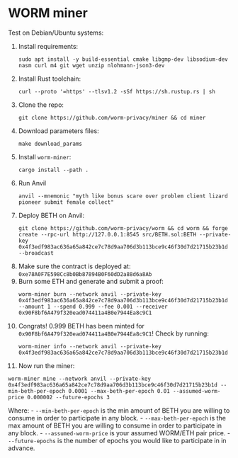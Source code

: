 # WORM miner

Test on Debian/Ubuntu systems:

1. Install requirements:
   ```
   sudo apt install -y build-essential cmake libgmp-dev libsodium-dev nasm curl m4 git wget unzip nlohmann-json3-dev
   ```
3. Install Rust toolchain:
   ```
   curl --proto '=https' --tlsv1.2 -sSf https://sh.rustup.rs | sh
   ```
5. Clone the repo:
   ```
   git clone https://github.com/worm-privacy/miner && cd miner
   ```
7. Download parameters files:
   ```
   make download_params
   ```
9. Install `worm-miner`:
   ```
   cargo install --path .
   ```
11. Run Anvil
    ```
    anvil --mnemonic "myth like bonus scare over problem client lizard pioneer submit female collect"
    ```
13. Deploy BETH on Anvil:
    ```
    git clone https://github.com/worm-privacy/worm && cd worm && forge create --rpc-url http://127.0.0.1:8545 src/BETH.sol:BETH --private-key 0x4f3edf983ac636a65a842ce7c78d9aa706d3b113bce9c46f30d7d21715b23b1d --broadcast
    ```
15. Make sure the contract is deployed at: `0xe78A0F7E598Cc8b0Bb87894B0F60dD2a88d6a8Ab`
16. Burn some ETH and generate and submit a proof:
    ```
    worm-miner burn --network anvil --private-key 0x4f3edf983ac636a65a842ce7c78d9aa706d3b113bce9c46f30d7d21715b23b1d  --amount 1 --spend 0.999 --fee 0.001 --receiver 0x90F8bf6A479f320ead074411a4B0e7944Ea8c9C1
    ```
18. Congrats! 0.999 BETH has been minted for `0x90F8bf6A479f320ead074411a4B0e7944Ea8c9C1`! Check by running:
    ```
    worm-miner info --network anvil --private-key 0x4f3edf983ac636a65a842ce7c78d9aa706d3b113bce9c46f30d7d21715b23b1d
    ```
19. Now run the miner:
   ```
   worm-miner mine --network anvil --private-key 0x4f3edf983ac636a65a842ce7c78d9aa706d3b113bce9c46f30d7d21715b23b1d --min-beth-per-epoch 0.0001 --max-beth-per-epoch 0.01 --assumed-worm-price 0.000002 --future-epochs 3
   ```
   Where:
      - `--min-beth-per-epoch` is the min amount of BETH you are willing to consume in order to participate in any block.
      - `--max-beth-per-epoch` is the max amount of BETH you are willing to consume in order to participate in any block.
      - `--assumed-worm-price` is your assumed WORM/ETH pair price.
      - `--future-epochs` is the number of epochs you would like to participate in in advance.